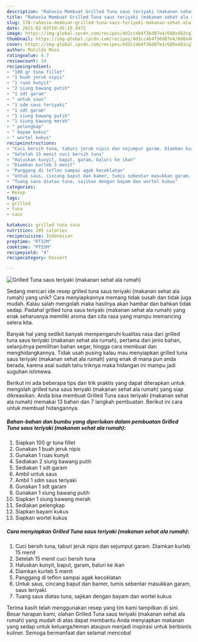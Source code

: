 ```yaml
---
description: "Rahasia Membuat Grilled Tuna saus teriyaki (makanan sehat ala rumah) Anti Gagal"
title: "Rahasia Membuat Grilled Tuna saus teriyaki (makanan sehat ala rumah) Anti Gagal"
slug: 178-rahasia-membuat-grilled-tuna-saus-teriyaki-makanan-sehat-ala-rumah-anti-gagal
date: 2021-02-03T19:45:15.497Z
image: https://img-global.cpcdn.com/recipes/4d2cc4b4f36d07e4/680x482cq70/grilled-tuna-saus-teriyaki-makanan-sehat-ala-rumah-foto-resep-utama.jpg
thumbnail: https://img-global.cpcdn.com/recipes/4d2cc4b4f36d07e4/680x482cq70/grilled-tuna-saus-teriyaki-makanan-sehat-ala-rumah-foto-resep-utama.jpg
cover: https://img-global.cpcdn.com/recipes/4d2cc4b4f36d07e4/680x482cq70/grilled-tuna-saus-teriyaki-makanan-sehat-ala-rumah-foto-resep-utama.jpg
author: Matilda Moss
ratingvalue: 4.7
reviewcount: 14
recipeingredient:
- "100 gr tuna fillet"
- "1 buah jeruk nipis"
- "1 ruas kunyit"
- "2 siung bawang putih"
- "1 sdt garam"
- " untuk saus"
- "1 sdm saus teriyaki"
- "1 sdt garam"
- "1 siung bawang putih"
- "1 siung bawang merah"
- " pelengkap"
- " bayam kukus"
- " wortel kukus"
recipeinstructions:
- "Cuci bersih tuna, taburi jeruk nipis dan sejumput garam. Diamkan kurleb 15 menit"
- "Setelah 15 menit cuci bersih tuna"
- "Haluskan kunyit, baput, garam, baluri ke ikan"
- "Diamkan kurleb 5 menit"
- "Panggang di teflon sampai agak kecoklatan"
- "Untuk saus, cincang baput dan bamer, tumis sebentar masukkan garam, saus teriyaki."
- "Tuang saus diatas tuna, sajikan dengan bayam dan wortel kukus"
categories:
- Resep
tags:
- grilled
- tuna
- saus

katakunci: grilled tuna saus 
nutrition: 205 calories
recipecuisine: Indonesian
preptime: "PT32M"
cooktime: "PT55M"
recipeyield: "4"
recipecategory: Dessert

---
```



![Grilled Tuna saus teriyaki (makanan sehat ala rumah)](https://img-global.cpcdn.com/recipes/4d2cc4b4f36d07e4/680x482cq70/grilled-tuna-saus-teriyaki-makanan-sehat-ala-rumah-foto-resep-utama.jpg)

Sedang mencari ide resep grilled tuna saus teriyaki (makanan sehat ala rumah) yang unik? Cara menyiapkannya memang tidak susah dan tidak juga mudah. Kalau salah mengolah maka hasilnya akan hambar dan bahkan tidak sedap. Padahal grilled tuna saus teriyaki (makanan sehat ala rumah) yang enak seharusnya memiliki aroma dan cita rasa yang mampu memancing selera kita.

Banyak hal yang sedikit banyak mempengaruhi kualitas rasa dari grilled tuna saus teriyaki (makanan sehat ala rumah), pertama dari jenis bahan, selanjutnya pemilihan bahan segar, hingga cara membuat dan menghidangkannya. Tidak usah pusing kalau mau menyiapkan grilled tuna saus teriyaki (makanan sehat ala rumah) yang enak di mana pun anda berada, karena asal sudah tahu triknya maka hidangan ini mampu jadi suguhan istimewa.




Berikut ini ada beberapa tips dan trik praktis yang dapat diterapkan untuk mengolah grilled tuna saus teriyaki (makanan sehat ala rumah) yang siap dikreasikan. Anda bisa membuat Grilled Tuna saus teriyaki (makanan sehat ala rumah) memakai 13 bahan dan 7 langkah pembuatan. Berikut ini cara untuk membuat hidangannya.

<!--inarticleads1-->

##### Bahan-bahan dan bumbu yang diperlukan dalam pembuatan Grilled Tuna saus teriyaki (makanan sehat ala rumah):

1. Siapkan 100 gr tuna fillet
1. Gunakan 1 buah jeruk nipis
1. Gunakan 1 ruas kunyit
1. Sediakan 2 siung bawang putih
1. Sediakan 1 sdt garam
1. Ambil  untuk saus
1. Ambil 1 sdm saus teriyaki
1. Gunakan 1 sdt garam
1. Gunakan 1 siung bawang putih
1. Siapkan 1 siung bawang merah
1. Sediakan  pelengkap
1. Siapkan  bayam kukus
1. Siapkan  wortel kukus




<!--inarticleads2-->

##### Cara menyiapkan Grilled Tuna saus teriyaki (makanan sehat ala rumah):

1. Cuci bersih tuna, taburi jeruk nipis dan sejumput garam. Diamkan kurleb 15 menit
1. Setelah 15 menit cuci bersih tuna
1. Haluskan kunyit, baput, garam, baluri ke ikan
1. Diamkan kurleb 5 menit
1. Panggang di teflon sampai agak kecoklatan
1. Untuk saus, cincang baput dan bamer, tumis sebentar masukkan garam, saus teriyaki.
1. Tuang saus diatas tuna, sajikan dengan bayam dan wortel kukus




Terima kasih telah menggunakan resep yang tim kami tampilkan di sini. Besar harapan kami, olahan Grilled Tuna saus teriyaki (makanan sehat ala rumah) yang mudah di atas dapat membantu Anda menyiapkan makanan yang sedap untuk keluarga/teman ataupun menjadi inspirasi untuk berbisnis kuliner. Semoga bermanfaat dan selamat mencoba!
